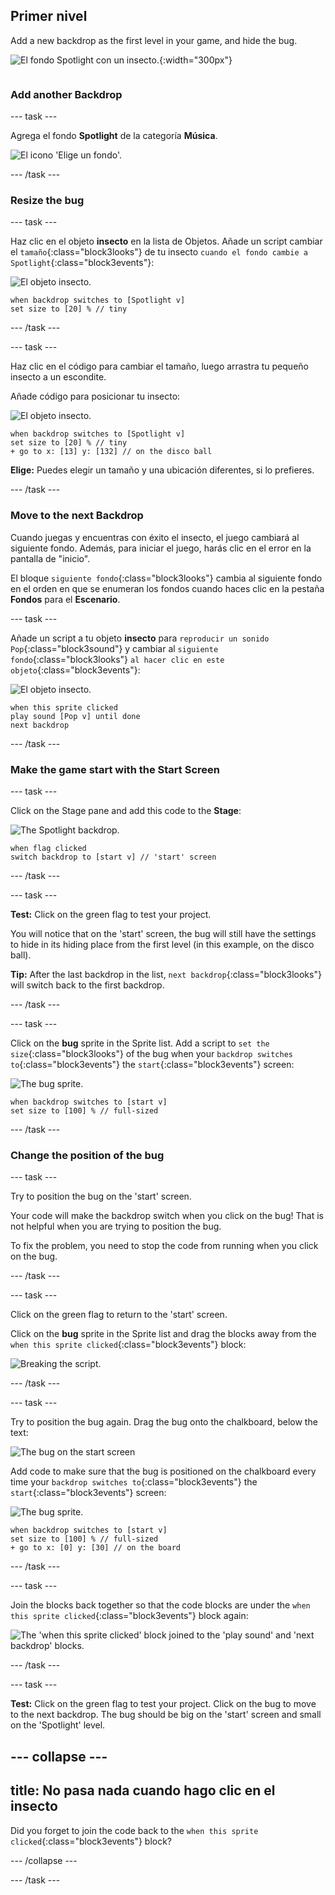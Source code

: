 ## Primer nivel

<div style="display: flex; flex-wrap: wrap">
<div style="flex-basis: 200px; flex-grow: 1; margin-right: 15px;">
Add a new backdrop as the first level in your game, and hide the bug.
</div>
<div>

![El fondo Spotlight con un insecto.](images/first-level.png){:width="300px"}

</div>
</div>

### Add another Backdrop

--- task ---

Agrega el fondo **Spotlight** de la categoría **Música**.

![El icono 'Elige un fondo'.](images/backdrop-button.png)

--- /task ---

### Resize the bug

--- task ---

Haz clic en el objeto **insecto** en la lista de Objetos. Añade un script cambiar el `tamaño`{:class="block3looks"} de tu insecto `cuando el fondo cambie a Spotlight`{:class="block3events"}:

![El objeto insecto.](images/bug-sprite.png)

```blocks3
when backdrop switches to [Spotlight v]
set size to [20] % // tiny
```

--- /task ---

--- task ---

Haz clic en el código para cambiar el tamaño, luego arrastra tu pequeño insecto a un escondite.

Añade código para posicionar tu insecto:

![El objeto insecto.](images/bug-sprite.png)

```blocks3
when backdrop switches to [Spotlight v]
set size to [20] % // tiny
+ go to x: [13] y: [132] // on the disco ball
```

**Elige:** Puedes elegir un tamaño y una ubicación diferentes, si lo prefieres.

--- /task ---

### Move to the next Backdrop

Cuando juegas y encuentras con éxito el insecto, el juego cambiará al siguiente fondo. Además, para iniciar el juego, harás clic en el error en la pantalla de "inicio".

El bloque `siguiente fondo`{:class="block3looks"} cambia al siguiente fondo en el orden en que se enumeran los fondos cuando haces clic en la pestaña **Fondos** para el **Escenario**.

--- task ---

Añade un script a tu objeto **insecto** para `reproducir un sonido Pop`{:class="block3sound"} y cambiar al `siguiente fondo`{:class="block3looks"} `al hacer clic en este objeto`{:class="block3events"}:

![El objeto insecto.](images/bug-sprite.png)

```blocks3
when this sprite clicked
play sound [Pop v] until done
next backdrop
```

--- /task ---

### Make the game start with the Start Screen

--- task ---

Click on the Stage pane and add this code to the **Stage**:

![The Spotlight backdrop.](images/stage-image.png)

```blocks3
when flag clicked
switch backdrop to [start v] // 'start' screen
```

--- /task ---

--- task ---

**Test:** Click on the green flag to test your project.

You will notice that on the 'start' screen, the bug will still have the settings to hide in its hiding place from the first level (in this example, on the disco ball).

**Tip:** After the last backdrop in the list, `next backdrop`{:class="block3looks"} will switch back to the first backdrop.

--- /task ---

--- task ---

Click on the **bug** sprite in the Sprite list. Add a script to `set the size`{:class="block3looks"} of the bug when your `backdrop switches to`{:class="block3events"} the `start`{:class="block3events"} screen:

![The bug sprite.](images/bug-sprite.png)

```blocks3
when backdrop switches to [start v]
set size to [100] % // full-sized
```

--- /task ---

### Change the position of the bug

--- task ---

Try to position the bug on the 'start' screen.

Your code will make the backdrop switch when you click on the bug! That is not helpful when you are trying to position the bug.

To fix the problem, you need to stop the code from running when you click on the bug.

--- /task ---

--- task ---

Click on the green flag to return to the 'start' screen.

Click on the **bug** sprite in the Sprite list and drag the blocks away from the `when this sprite clicked`{:class="block3events"} block:

![Breaking the script.](images/breaking-script.png)

--- /task ---

--- task ---

Try to position the bug again. Drag the bug onto the chalkboard, below the text:

![The bug on the start screen](images/bug-chalkboard.png)

Add code to make sure that the bug is positioned on the chalkboard every time your `backdrop switches to`{:class="block3events"} the `start`{:class="block3events"} screen:

![The bug sprite.](images/bug-sprite.png)

```blocks3
when backdrop switches to [start v]
set size to [100] % // full-sized
+ go to x: [0] y: [30] // on the board
```

--- /task ---

--- task ---

Join the blocks back together so that the code blocks are under the `when this sprite clicked`{:class="block3events"} block again:

![The 'when this sprite clicked' block joined to the 'play sound' and 'next backdrop' blocks.](images/fixed-script.png)

--- /task ---

--- task ---

**Test:** Click on the green flag to test your project. Click on the bug to move to the next backdrop. The bug should be big on the 'start' screen and small on the 'Spotlight' level.

--- collapse ---
---
title: No pasa nada cuando hago clic en el insecto
---

Did you forget to join the code back to the `when this sprite clicked`{:class="block3events"} block?

--- /collapse ---

--- /task ---